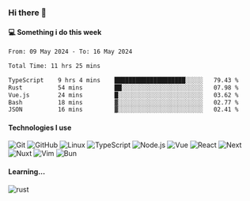 ### Hi there 👋

#### 💻 Something i do this week

<!--START_SECTION:waka-->

```txt
From: 09 May 2024 - To: 16 May 2024

Total Time: 11 hrs 25 mins

TypeScript    9 hrs 4 mins    ████████████████████░░░░░   79.43 %
Rust          54 mins         ██░░░░░░░░░░░░░░░░░░░░░░░   07.98 %
Vue.js        24 mins         █░░░░░░░░░░░░░░░░░░░░░░░░   03.62 %
Bash          18 mins         ▓░░░░░░░░░░░░░░░░░░░░░░░░   02.77 %
JSON          16 mins         ▓░░░░░░░░░░░░░░░░░░░░░░░░   02.41 %
```

<!--END_SECTION:waka-->


#### Technologies I use
![Git](https://img.shields.io/badge/-Git-222222?style=flat&logo=git&logoColor=F05032)
![GitHub](https://img.shields.io/badge/-GitHub-181717?style=flat&logo=github)
![Linux](https://img.shields.io/badge/-Linux-222222?style=flat&logo=linux&logoColor=FCC624)
![TypeScript](https://img.shields.io/badge/-TypeScript-000000?style=flat&logo=typescript)
![Node.js](https://img.shields.io/badge/-Node.js-222222?style=flat&logo=node.js&logoColor=339933)
![Vue](https://img.shields.io/badge/-Vue-222222?style=flat&logo=Vue.js&logoColor=4FC08D)
![React](https://img.shields.io/badge/-React-222222?style=flat&logo=React&logoColor=blue)
![Next](https://img.shields.io/badge/-Next-222222?style=flat&logo=next.js&logoColor=white)
![Nuxt](https://img.shields.io/badge/-Nuxt-222222?style=flat&logo=nuxt.js&logoColor=green)
![Vim](https://img.shields.io/badge/-Vim-222222?style=flat&logo=Vim&logoColor=green)
![Bun](https://img.shields.io/badge/-Bun-222222?style=flat&logo=Bun&logoColor=fbf0df)

#### Learning...
![rust](https://img.shields.io/badge/rust-yellow.svg)
